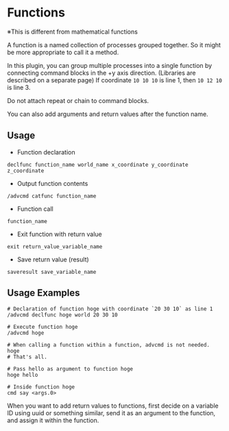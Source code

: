 # Functions
※This is different from mathematical functions

A function is a named collection of processes grouped together. So it might be more appropriate to call it a method.

In this plugin, you can group multiple processes into a single function by connecting command blocks in the +y axis direction. (Libraries are described on a separate page)
If coordinate `10 10 10` is line 1, then `10 12 10` is line 3.

Do not attach repeat or chain to command blocks.

You can also add arguments and return values after the function name.

## Usage
- Function declaration
```
declfunc function_name world_name x_coordinate y_coordinate z_coordinate
```
- Output function contents
```
/advcmd catfunc function_name
```
- Function call
```
function_name
```
- Exit function with return value
```
exit return_value_variable_name
```
- Save return value (result)
```
saveresult save_variable_name
```

## Usage Examples
```
# Declaration of function hoge with coordinate `20 30 10` as line 1
/advcmd declfunc hoge world 20 30 10

# Execute function hoge
/advcmd hoge

# When calling a function within a function, advcmd is not needed.
hoge
# That's all.

# Pass hello as argument to function hoge
hoge hello

# Inside function hoge
cmd say <args.0>

```
When you want to add return values to functions, first decide on a variable ID using uuid or something similar, send it as an argument to the function, and assign it within the function.